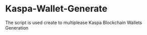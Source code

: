 # Kaspa-Wallet-Generate
The script is used create to multiplease Kaspa Blockchain Wallets Generation
